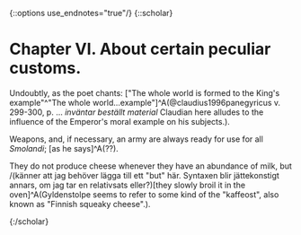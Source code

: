 {::options use_endnotes="true"/}
{::scholar}

# Chapter VI. About certain peculiar customs.

Undoubtly, as the poet chants: ["The whole world is formed to the King's example"^"The whole world...example"]^A(@claudius1996panegyricus v. 299-300,  p. ... *inväntar beställt material* Claudian here alludes to the influence of the Emperor's moral example on his subjects.). 

Weapons, and, if necessary, an army are always ready for use for all *Smolandi*; [as he says]^A(??). 

They do not produce cheese whenever they have an abundance of milk, but /(känner att jag behöver lägga till ett "but" här. Syntaxen blir jättekonstigt annars, om jag tar en relativsats eller?\)[they slowly broil it in the oven]^A(Gyldenstolpe seems to refer to some kind of the "kaffeost", also known as "Finnish squeaky cheese".). 

{:/scholar}
